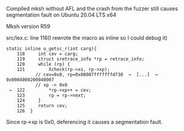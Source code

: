 Compiled mksh without AFL and the crash from the fuzzer still causes segmentation fault on
Ubuntu 20.04 LTS x64


Mksh version R59

src/lex.c: line 116(I rewrote the macro as inline so I could debug it)

```
static inline o_getsc_r(int carg){
    118	 	int cev = carg;
    119	 	struct sretrace_info *rp = retrace_info;
    120	 	while (rp) {
    121	 		Xcheck(rp->xs, rp->xp);
           // cev=0x0, rp=0x00007fffffffdf30  →  [...]  →  0x0004000200040007
           // xp -> 0x0
 →  122	 		*rp->xp++ = cev;
    123	 		rp = rp->next;
    124	 	}
    125	 	return cev;
    126	 }

```

Since rp->xp is 0x0, deferencing it causes a segmentation fault.
